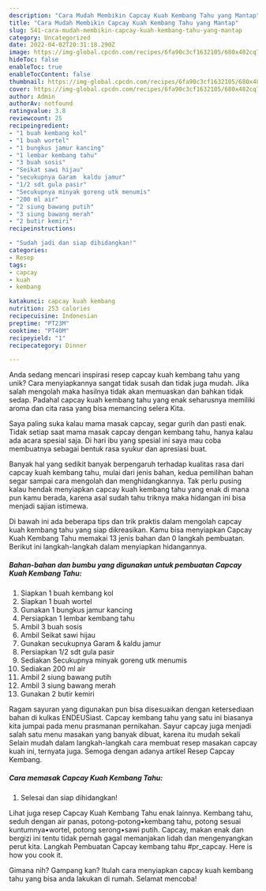 ```yaml
---
description: "Cara Mudah Membikin Capcay Kuah Kembang Tahu yang Mantap"
title: "Cara Mudah Membikin Capcay Kuah Kembang Tahu yang Mantap"
slug: 541-cara-mudah-membikin-capcay-kuah-kembang-tahu-yang-mantap
category: Uncategorized
date: 2022-04-02T20:31:18.290Z
image: https://img-global.cpcdn.com/recipes/6fa90c3cf1632105/680x482cq70/capcay-kuah-kembang-tahu-foto-resep-utama.jpg
hideToc: false
enableToc: true
enableTocContent: false
thumbnail: https://img-global.cpcdn.com/recipes/6fa90c3cf1632105/680x482cq70/capcay-kuah-kembang-tahu-foto-resep-utama.jpg
cover: https://img-global.cpcdn.com/recipes/6fa90c3cf1632105/680x482cq70/capcay-kuah-kembang-tahu-foto-resep-utama.jpg
author: Admin
authorAv: notfound
ratingvalue: 3.8
reviewcount: 25
recipeingredient:
- "1 buah kembang kol"
- "1 buah wortel"
- "1 bungkus jamur kancing"
- "1 lembar kembang tahu"
- "3 buah sosis"
- "Seikat sawi hijau"
- "secukupnya Garam  kaldu jamur"
- "1/2 sdt gula pasir"
- "Secukupnya minyak goreng utk menumis"
- "200 ml air"
- "2 siung bawang putih"
- "3 siung bawang merah"
- "2 butir kemiri"
recipeinstructions:

- "Sudah jadi dan siap dihidangkan!"
categories:
- Resep
tags:
- capcay
- kuah
- kembang

katakunci: capcay kuah kembang 
nutrition: 253 calories
recipecuisine: Indonesian
preptime: "PT23M"
cooktime: "PT40M"
recipeyield: "1"
recipecategory: Dinner

---
```





Anda sedang mencari inspirasi resep capcay kuah kembang tahu yang unik? Cara menyiapkannya sangat tidak susah dan tidak juga mudah. Jika salah mengolah maka hasilnya tidak akan memuaskan dan bahkan tidak sedap. Padahal capcay kuah kembang tahu yang enak seharusnya memiliki aroma dan cita rasa yang bisa memancing selera Kita.





Saya paling suka kalau mama masak capcay, segar gurih dan pasti enak. Tidak setiap saat mama masak capcay dengan kembang tahu, hanya kalau ada acara spesial saja. Di hari ibu yang spesial ini saya mau coba membuatnya sebagai bentuk rasa syukur dan apresiasi buat.

Banyak hal yang sedikit banyak berpengaruh terhadap kualitas rasa dari capcay kuah kembang tahu, mulai dari jenis bahan, kedua pemilihan bahan segar sampai cara mengolah dan menghidangkannya. Tak perlu pusing kalau hendak menyiapkan capcay kuah kembang tahu yang enak di mana pun kamu berada, karena asal sudah tahu triknya maka hidangan ini bisa menjadi sajian istimewa.






Di bawah ini ada beberapa tips dan trik praktis dalam mengolah capcay kuah kembang tahu yang siap dikreasikan. Kamu bisa menyiapkan Capcay Kuah Kembang Tahu memakai 13 jenis bahan dan 0 langkah pembuatan. Berikut ini langkah-langkah dalam menyiapkan hidangannya.

<!--inarticleads1-->

##### Bahan-bahan dan bumbu yang digunakan untuk pembuatan Capcay Kuah Kembang Tahu:

1. Siapkan 1 buah kembang kol
1. Siapkan 1 buah wortel
1. Gunakan 1 bungkus jamur kancing
1. Persiapkan 1 lembar kembang tahu
1. Ambil 3 buah sosis
1. Ambil Seikat sawi hijau
1. Gunakan secukupnya Garam &amp; kaldu jamur
1. Persiapkan 1/2 sdt gula pasir
1. Sediakan Secukupnya minyak goreng utk menumis
1. Sediakan 200 ml air
1. Ambil 2 siung bawang putih
1. Ambil 3 siung bawang merah
1. Gunakan 2 butir kemiri


Ragam sayuran yang digunakan pun bisa disesuaikan dengan ketersediaan bahan di kulkas ENDEUSiast. Capcay kembang tahu yang satu ini biasanya kita jumpai pada menu prasmanan pernikahan. Sayur capcay juga menjadi salah satu menu masakan yang banyak dibuat, karena itu mudah sekali Selain mudah dalam langkah-langkah cara membuat resep masakan capcay kuah ini, ternyata juga. Semoga dengan adanya artikel Resep Capcay Kembang. 

<!--inarticleads2-->

##### Cara memasak Capcay Kuah Kembang Tahu:


1. Selesai dan siap dihidangkan!

Lihat juga resep Capcay Kuah Kembang Tahu enak lainnya. Kembang tahu, seduh dengan air panas, potong-potong•kembang tahu, potong sesuai kuntumnya•wortel, potong serong•sawi putih. Capcay, makan enak dan bergizi ini tentu tidak pernah gagal memanjakan lidah dan mengenyangkan perut kita. Langkah Pembuatan Capcay kembang tahu #pr_capcay. Here is how you cook it. 

Gimana nih? Gampang kan? Itulah cara menyiapkan capcay kuah kembang tahu yang bisa anda lakukan di rumah. Selamat mencoba!
